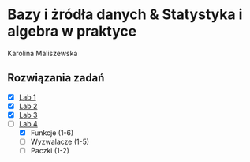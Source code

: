 # Bazy i żródła danych & Statystyka i algebra w praktyce 
Karolina Maliszewska 
## Rozwiązania zadań
- [x] [Lab 1](Lab1)
- [x] [Lab 2](Lab2)
- [x] [Lab 3](Lab3)
- [ ] [Lab 4](Lab4)
     - [x] Funkcje (1-6)
     - [ ] Wyzwalacze (1-5)
     - [ ] Paczki (1-2) 
